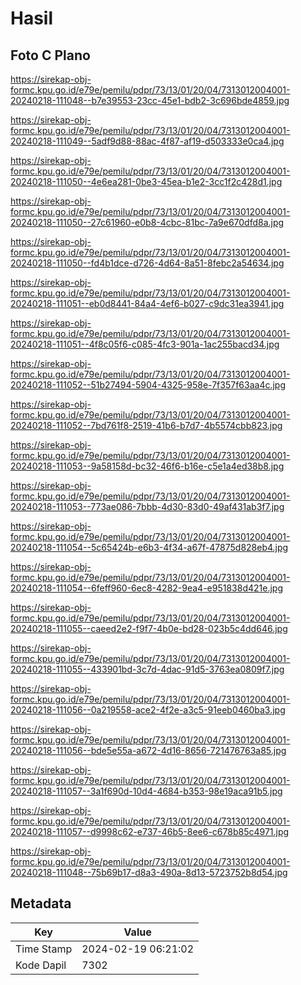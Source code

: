 # Hasil

## Foto C Plano

https://sirekap-obj-formc.kpu.go.id/e79e/pemilu/pdpr/73/13/01/20/04/7313012004001-20240218-111048--b7e39553-23cc-45e1-bdb2-3c696bde4859.jpg

https://sirekap-obj-formc.kpu.go.id/e79e/pemilu/pdpr/73/13/01/20/04/7313012004001-20240218-111049--5adf9d88-88ac-4f87-af19-d503333e0ca4.jpg

https://sirekap-obj-formc.kpu.go.id/e79e/pemilu/pdpr/73/13/01/20/04/7313012004001-20240218-111050--4e6ea281-0be3-45ea-b1e2-3cc1f2c428d1.jpg

https://sirekap-obj-formc.kpu.go.id/e79e/pemilu/pdpr/73/13/01/20/04/7313012004001-20240218-111050--27c61960-e0b8-4cbc-81bc-7a9e670dfd8a.jpg

https://sirekap-obj-formc.kpu.go.id/e79e/pemilu/pdpr/73/13/01/20/04/7313012004001-20240218-111050--fd4b1dce-d726-4d64-8a51-8febc2a54634.jpg

https://sirekap-obj-formc.kpu.go.id/e79e/pemilu/pdpr/73/13/01/20/04/7313012004001-20240218-111051--eb0d8441-84a4-4ef6-b027-c9dc31ea3941.jpg

https://sirekap-obj-formc.kpu.go.id/e79e/pemilu/pdpr/73/13/01/20/04/7313012004001-20240218-111051--4f8c05f6-c085-4fc3-901a-1ac255bacd34.jpg

https://sirekap-obj-formc.kpu.go.id/e79e/pemilu/pdpr/73/13/01/20/04/7313012004001-20240218-111052--51b27494-5904-4325-958e-7f357f63aa4c.jpg

https://sirekap-obj-formc.kpu.go.id/e79e/pemilu/pdpr/73/13/01/20/04/7313012004001-20240218-111052--7bd761f8-2519-41b6-b7d7-4b5574cbb823.jpg

https://sirekap-obj-formc.kpu.go.id/e79e/pemilu/pdpr/73/13/01/20/04/7313012004001-20240218-111053--9a58158d-bc32-46f6-b16e-c5e1a4ed38b8.jpg

https://sirekap-obj-formc.kpu.go.id/e79e/pemilu/pdpr/73/13/01/20/04/7313012004001-20240218-111053--773ae086-7bbb-4d30-83d0-49af431ab3f7.jpg

https://sirekap-obj-formc.kpu.go.id/e79e/pemilu/pdpr/73/13/01/20/04/7313012004001-20240218-111054--5c65424b-e6b3-4f34-a67f-47875d828eb4.jpg

https://sirekap-obj-formc.kpu.go.id/e79e/pemilu/pdpr/73/13/01/20/04/7313012004001-20240218-111054--6feff960-6ec8-4282-9ea4-e951838d421e.jpg

https://sirekap-obj-formc.kpu.go.id/e79e/pemilu/pdpr/73/13/01/20/04/7313012004001-20240218-111055--caeed2e2-f9f7-4b0e-bd28-023b5c4dd646.jpg

https://sirekap-obj-formc.kpu.go.id/e79e/pemilu/pdpr/73/13/01/20/04/7313012004001-20240218-111055--433901bd-3c7d-4dac-91d5-3763ea0809f7.jpg

https://sirekap-obj-formc.kpu.go.id/e79e/pemilu/pdpr/73/13/01/20/04/7313012004001-20240218-111056--0a219558-ace2-4f2e-a3c5-91eeb0460ba3.jpg

https://sirekap-obj-formc.kpu.go.id/e79e/pemilu/pdpr/73/13/01/20/04/7313012004001-20240218-111056--bde5e55a-a672-4d16-8656-721476763a85.jpg

https://sirekap-obj-formc.kpu.go.id/e79e/pemilu/pdpr/73/13/01/20/04/7313012004001-20240218-111057--3a1f690d-10d4-4684-b353-98e19aca91b5.jpg

https://sirekap-obj-formc.kpu.go.id/e79e/pemilu/pdpr/73/13/01/20/04/7313012004001-20240218-111057--d9998c62-e737-46b5-8ee6-c678b85c4971.jpg

https://sirekap-obj-formc.kpu.go.id/e79e/pemilu/pdpr/73/13/01/20/04/7313012004001-20240218-111048--75b69b17-d8a3-490a-8d13-5723752b8d54.jpg


## Metadata

| Key        | Value               |
| ---------- | ------------------- |
| Time Stamp | 2024-02-19 06:21:02 |
| Kode Dapil | 7302                |



